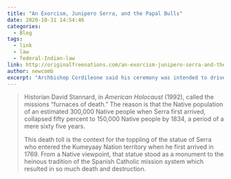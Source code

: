 ```yaml
---
title: "An Exorcism, Junipero Serra, and the Papal Bulls"
date: 2020-10-31 14:54:46
categories:
  - Blog
tags:
  - link
  - law
  - federal-Indian-law
link: http://originalfreenations.com/an-exorcism-junipero-serra-and-the-papal-bulls/
author: newcomb
excerpt: "Archbishop Cordileone said his ceremony was intended to drive out evil and defend the image of Serra."
---
```

> Historian David Stannard, in _American Holocaust_ (1992), called the missions “furnaces of death.” The reason is that the Native population of an estimated 300,000 Native people when Serra first arrived, collapsed fifty percent to 150,000 Native people by 1834, a period of a mere sixty five years.
>
> This death toll is the context for the toppling of the statue of Serra who entered the Kumeyaay Nation territory when he first arrived in 1769\. From a Native viewpoint, that statue stood as a monument to the heinous tradition of the Spanish Catholic mission system which resulted in so much death and destruction.
